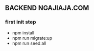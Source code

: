 ## BACKEND NGAJIAJA.COM

### first init step

- npm install
- npm run migrate:up
- npm run seed:all
